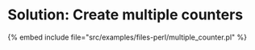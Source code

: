 # Solution: Create multiple counters

{% embed include file="src/examples/files-perl/multiple_counter.pl" %}



